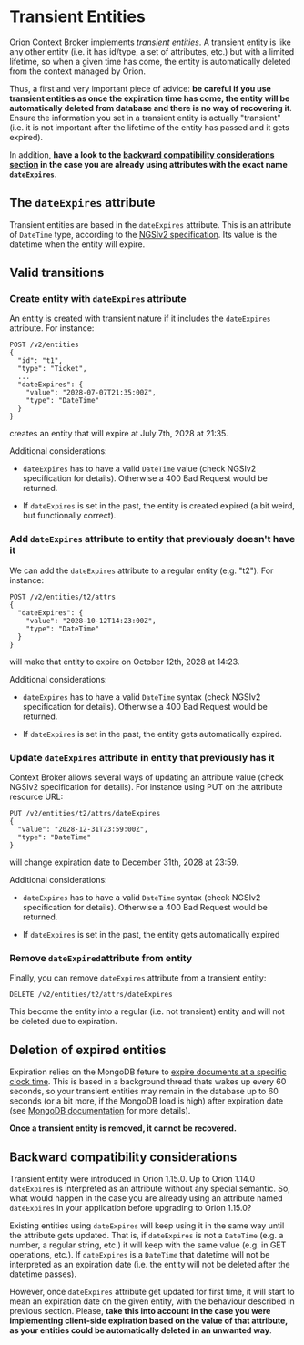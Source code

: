 # Transient Entities

Orion Context Broker implements *transient entities*. A transient entity is like any other entity 
(i.e. it has id/type, a set of attributes, etc.) but with a limited lifetime, so when a given
time has come, the entity is automatically deleted from the context managed by Orion.

Thus, a first and very important piece of advice: **be careful if you use transient entities as once
the expiration time has come, the entity will be automatically deleted from database and there is
no way of recovering it**. Ensure the information you set in a transient entity is actually "transient"
(i.e. it is not important after the lifetime of the entity has passed and it gets expired).

In addition, **have a look to the [backward compatibility considerations section](#backward-compatibility-considerations)
in the case you are already using attributes with the exact name `dateExpires`**.

## The `dateExpires` attribute

Transient entities are based in the `dateExpires` attribute. This is an attribute of `DateTime` type,
according to the [NGSIv2 specification](http://telefonicaid.github.io/fiware-orion/api/v2/stable/). 
Its value is the datetime when the entity will expire.

## Valid transitions

### Create entity with `dateExpires` attribute

An entity is created with transient nature if it includes the `dateExpires` attribute. For instance:

```
POST /v2/entities
{
  "id": "t1",
  "type": "Ticket",
  ...
  "dateExpires": {
    "value": "2028-07-07T21:35:00Z",
    "type": "DateTime"
  }
}
```

creates an entity that will expire at July 7th, 2028 at 21:35.

Additional considerations:

* `dateExpires` has to have a valid `DateTime` value (check NGSIv2 specification for details).
Otherwise a 400 Bad Request would be returned.

* If `dateExpires` is set in the past, the entity is created expired (a bit weird, but functionally correct).

### Add `dateExpires` attribute to entity that previously doesn't have it

We can add the `dateExpires` attribute to a regular entity (e.g. "t2"). For instance:

```
POST /v2/entities/t2/attrs
{
  "dateExpires": {
    "value": "2028-10-12T14:23:00Z",
    "type": "DateTime"
  }
}
```

will make that entity to expire on October 12th, 2028 at 14:23.

Additional considerations:

* `dateExpires` has to have a valid `DateTime` syntax (check NGSIv2 specification for details).
Otherwise a 400 Bad Request would be returned.

* If `dateExpires` is set in the past, the entity gets automatically expired.

### Update `dateExpires` attribute in entity that previously has it

Context Broker allows several ways of updating an attribute value (check NGSIv2 specification for
details). For instance using PUT on the attribute resource URL:

```
PUT /v2/entities/t2/attrs/dateExpires
{  
  "value": "2028-12-31T23:59:00Z",
  "type": "DateTime"
}
```

will change expiration date to December 31th, 2028 at 23:59.

Additional considerations:

* `dateExpires` has to have a valid `DateTime` syntax (check NGSIv2 specification for details).
Otherwise a 400 Bad Request would be returned.

* If `dateExpires` is set in the past, the entity gets automatically expired

### Remove `dateExpired`attribute from entity

Finally, you can remove `dateExpires` attribute from a transient entity:

```
DELETE /v2/entities/t2/attrs/dateExpires
```

This become the entity into a regular (i.e. not transient) entity and will not be deleted due to expiration. 

## Deletion of expired entities

Expiration relies on the MongoDB feture to [expire documents at a specific clock time](https://docs.mongodb.com/manual/tutorial/expire-data/#expire-documents-at-a-specific-clock-time). This is based in a background thread thats wakes up every 60 seconds,
so your transient entities may remain in the database up to 60 seconds (or a bit more, if the MongoDB load is high) after
expiration date (see [MongoDB documentation](https://docs.mongodb.com/manual/core/index-ttl/#timing-of-the-delete-operation)
for more details).

**Once a transient entity is removed, it cannot be recovered.**

## Backward compatibility considerations

Transient entity were introduced in Orion 1.15.0. Up to Orion 1.14.0 `dateExpires` is interpreted as an attribute without
any special semantic. So, what would happen in the case you are already using an attribute named `dateExpires` 
in your application before upgrading to Orion 1.15.0?

Existing entities using `dateExpires` will keep using it in the same way until the attribute gets updated. 
That is, if `dateExpires` is not a `DateTime` (e.g. a number, a regular string, etc.) it will keep with the same value (e.g. in GET operations, etc.). If `dateExpires` is a `DateTime` that datetime will not be interpreted as an expiration date (i.e. the
entity will not be deleted after the datetime passes).

However, once `dateExpires` attribute get updated for first time, it will start to mean an expiration date on the given 
entity, with the behaviour described in previous section. Please, **take this into account in the case you were implementing client-side expiration based on the value of that attribute, as your entities could be automatically deleted in an unwanted way**.
